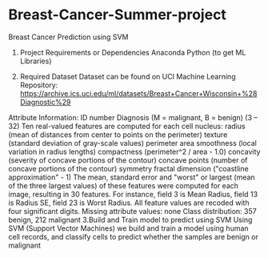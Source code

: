 # Breast-Cancer-Summer-project

Breast Cancer Prediction using SVM
1. Project Requirements or Dependencies
Anaconda Python (to get ML Libraries)

2. Required Dataset
Dataset can be found on UCI Machine Learning Repository: https://archive.ics.uci.edu/ml/datasets/Breast+Cancer+Wisconsin+%28Diagnostic%29

Attribute Information:
ID number
Diagnosis (M = malignant, B = benign)
(3 – 32) Ten real-valued features are computed for each cell nucleus:
radius (mean of distances from center to points on the perimeter)
texture (standard deviation of gray-scale values)
perimeter
area
smoothness (local variation in radius lengths)
compactness (perimeter^2 / area - 1.0)
concavity (severity of concave portions of the contour)
concave points (number of concave portions of the contour)
symmetry
fractal dimension ("coastline approximation" - 1)
The mean, standard error and "worst" or largest (mean of the three largest values) of these features were computed for each image, resulting in 30 features. For instance, field 3 is Mean Radius, field 13 is Radius SE, field 23 is Worst Radius.
All feature values are recoded with four significant digits.
Missing attribute values: none
Class distribution: 357 benign, 212 malignant
3.Build and Train model to predict using SVM
Using SVM (Support Vector Machines) we build and train a model using human cell records, and classify cells to predict whether the samples are benign or malignant
